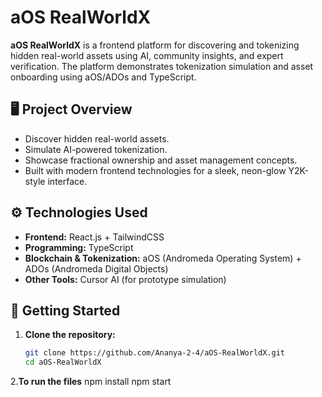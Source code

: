 # aOS RealWorldX

**aOS RealWorldX** is a frontend platform for discovering and tokenizing hidden real-world assets using AI, community insights, and expert verification. The platform demonstrates tokenization simulation and asset onboarding using aOS/ADOs and TypeScript.

## 🖥️ Project Overview
- Discover hidden real-world assets.
- Simulate AI-powered tokenization.
- Showcase fractional ownership and asset management concepts.
- Built with modern frontend technologies for a sleek, neon-glow Y2K-style interface.

## ⚙️ Technologies Used
- **Frontend:** React.js + TailwindCSS
- **Programming:** TypeScript
- **Blockchain & Tokenization:** aOS (Andromeda Operating System) + ADOs (Andromeda Digital Objects)
- **Other Tools:** Cursor AI (for prototype simulation)

## 🚀 Getting Started

1. **Clone the repository:**
   ```bash
   git clone https://github.com/Ananya-2-4/aOS-RealWorldX.git
   cd aOS-RealWorldX
2.**To run the files**
npm install
npm start
